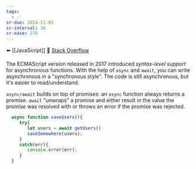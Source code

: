```yaml
---
tags:
  - ✅
sr-due: 2024-11-03
sr-interval: 36
sr-ease: 276
---
```


⬅️ [[JavaScript]]
🔗 [Stack Overflow](https://stackoverflow.com/questions/14220321/how-do-i-return-the-response-from-an-asynchronous-call)

The ECMAScript version released in 2017 introduced _syntax-level support_ for asynchronous functions. With the help of `async` and `await`, you can write asynchronous in a "synchronous style". The code is still asynchronous, but it's easier to read/understand.

`async/await` builds on top of promises: an `async` function always returns a promise. `await` "unwraps" a promise and either result in the value the promise was resolved with or throws an error if the promise was rejected.

```js
  async function saveUsers(){
     try{
        let users = await getUsers()
        saveSomewhere(users);
     }
     catch(err){
        console.error(err);
     }
  }

```